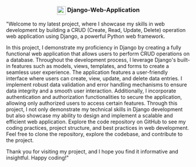 <h3 align="center">
  <img src="https://github.com/VarunBhandari16/Building-a-CRUD-Web-Application-with-Django" width="24px" height="24px" style="vertical-align: middle;"> 
  <b>Django-Web-Application</b>
</h3>

"Welcome to my latest project, where I showcase my skills in web development by building a CRUD (Create, Read, Update, Delete) operation web application using Django, a powerful Python web framework.

In this project, I demonstrate my proficiency in Django by creating a fully functional web application that allows users to perform CRUD operations on a database. Throughout the development process, I leverage Django's built-in features such as models, views, templates, and forms to create a seamless user experience. 
The application features a user-friendly interface where users can create, view, update, and delete data entries. I implement robust data validation and error handling mechanisms to ensure data integrity and a smooth user interaction. Additionally, I incorporate authentication and authorization functionalities to secure the application, allowing only authorized users to access certain features. Through this project, I not only demonstrate my technical skills in Django development but also showcase my ability to design and implement a scalable and efficient web application. Explore the code repository on GitHub to see my coding practices, project structure, and best practices in web development. Feel free to clone the repository, explore the codebase, and contribute to the project.

Thank you for visiting my project, and I hope you find it informative and insightful. Happy coding!"
